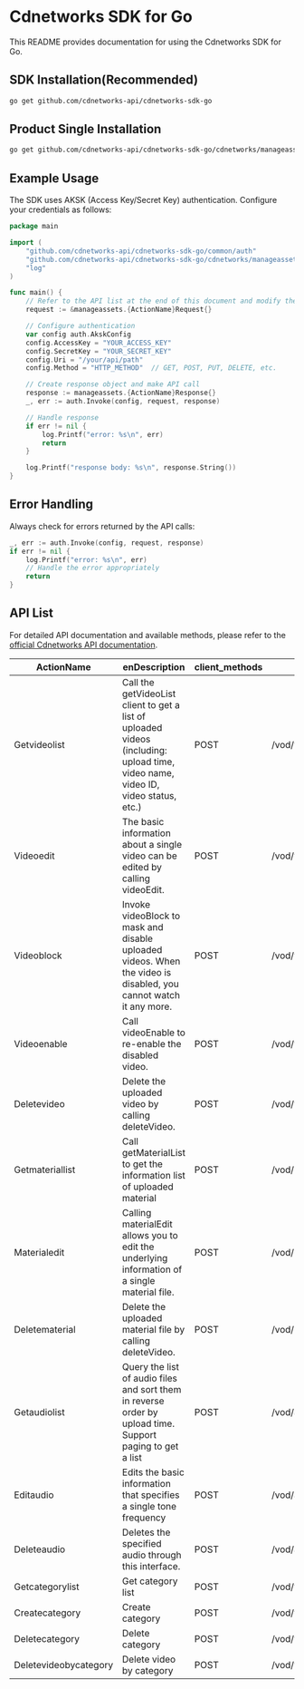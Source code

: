 # Cdnetworks SDK for Go

This README provides documentation for using the Cdnetworks SDK for Go.

## SDK Installation(Recommended)

```bash
go get github.com/cdnetworks-api/cdnetworks-sdk-go
```

## Product Single Installation

```bash
go get github.com/cdnetworks-api/cdnetworks-sdk-go/cdnetworks/manageassets
```

## Example Usage

The SDK uses AKSK (Access Key/Secret Key) authentication. Configure your credentials as follows:

```go
package main

import (
    "github.com/cdnetworks-api/cdnetworks-sdk-go/common/auth"
    "github.com/cdnetworks-api/cdnetworks-sdk-go/cdnetworks/manageassets"
    "log"
)

func main() {
	// Refer to the API list at the end of this document and modify the corresponding {ActionName}, Method, and Uri
    request := &manageassets.{ActionName}Request{}

    // Configure authentication
    var config auth.AkskConfig
    config.AccessKey = "YOUR_ACCESS_KEY"
    config.SecretKey = "YOUR_SECRET_KEY"
    config.Uri = "/your/api/path"
    config.Method = "HTTP_METHOD"  // GET, POST, PUT, DELETE, etc.

    // Create response object and make API call
    response := manageassets.{ActionName}Response{}
    _, err := auth.Invoke(config, request, response)

    // Handle response
    if err != nil {
        log.Printf("error: %s\n", err)
        return
    }

    log.Printf("response body: %s\n", response.String())
}
```

## Error Handling

Always check for errors returned by the API calls:

```go
_, err := auth.Invoke(config, request, response)
if err != nil {
    log.Printf("error: %s\n", err)
    // Handle the error appropriately
    return
}
```

## API List
For detailed API documentation and available methods, please refer to the [official Cdnetworks API documentation](https://docs.cdnetworks.com/en/cdn/apidocs).

| ActionName | enDescription | client_methods | uri |
| --- | --- | --- | --- |
| Getvideolist | Call the getVideoList client to get a list of uploaded videos (including: upload time, video name, video ID, video status, etc.) | POST | /vod/videoManage/getVideoList |
| Videoedit | The basic information about a single video can be edited by calling videoEdit. | POST | /vod/videoManage/videoEdit |
| Videoblock | Invoke videoBlock to mask and disable uploaded videos. When the video is disabled, you cannot watch it any more. | POST | /vod/videoManage/videoBlock |
| Videoenable | Call videoEnable to re-enable the disabled video. | POST | /vod/videoManage/videoEnable |
| Deletevideo | Delete the uploaded video by calling deleteVideo. | POST | /vod/videoManage/deleteVideo |
| Getmateriallist | Call getMaterialList to get the information list of uploaded material | POST | /vod/material/getMaterialList |
| Materialedit | Calling materialEdit allows you to edit the underlying information of a single material file. | POST | /vod/material/materialEdit |
| Deletematerial | Delete the uploaded material file by calling deleteVideo. | POST | /vod/material/deleteMaterial |
| Getaudiolist | Query the list of audio files and sort them in reverse order by upload time. Support paging to get a list | POST | /vod/audioManage/getAudioList |
| Editaudio | Edits the basic information that specifies a single tone frequency | POST | /vod/audioManage/editAudio |
| Deleteaudio | Deletes the specified audio through this interface. | POST | /vod/audioManage/deleteAudio |
| Getcategorylist | Get category list  | POST | /vod/videoCategory/getCategoryList |
| Createcategory | Create category | POST | /vod/videoCategory/createCategory |
| Deletecategory | Delete category | POST | /vod/videoCategory/deleteCategory |
| Deletevideobycategory | Delete video by category  | POST | /vod/videoCategory/deleteVideoByCategory |